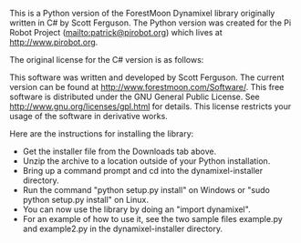 This is a Python version of the ForestMoon Dynamixel library originally written in C# by Scott Ferguson.  The Python version was created for the Pi Robot Project ([mailto:patrick@pirobot.org](mailto:patrick@pirobot.org)) which lives at http://www.pirobot.org.

The original license for the C# version is as follows:

This software was written and developed by Scott Ferguson.
The current version can be found at http://www.forestmoon.com/Software/.
This free software is distributed under the GNU General Public License.
See http://www.gnu.org/licenses/gpl.html for details.
This license restricts your usage of the software in derivative works.

Here are the instructions for installing the library:

  * Get the installer file from the Downloads tab above.
  * Unzip the archive to a location outside of your Python installation.
  * Bring up a command prompt and cd into the dynamixel-installer directory.
  * Run the command "python setup.py install" on Windows or "sudo python setup.py install" on Linux.
  * You can now use the library by doing an "import dynamixel".
  * For an example of how to use it, see the two sample files example.py and example2.py in the dynamixel-installer directory.